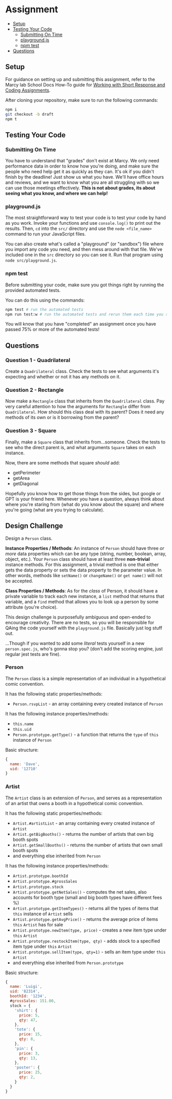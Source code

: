 # Assignment

- [Setup](#setup)
- [Testing Your Code](#testing-your-code)
  - [Submitting On Time](#submitting-on-time)
  - [playground.js](#playgroundjs)
  - [npm test](#npm-test)
- [Questions](#questions)

## Setup

For guidance on setting up and submitting this assignment, refer to the Marcy lab School Docs How-To guide for [Working with Short Response and Coding Assignments](https://marcylabschool.gitbook.io/marcy-lab-school-docs/fullstack-curriculum/how-tos/working-with-assignments#how-to-work-on-assignments).

After cloning your repository, make sure to run the following commands:

```sh
npm i
git checkout -b draft
npm t
```

## Testing Your Code

### Submitting On Time

You have to understand that "grades" don't exist at Marcy. We only need performance data in order to know how you're doing, and make sure the people who need help get it as quickly as they can. It's ok if you didn't finish by the deadline! Just show us what you have. We'll have office hours and reviews, and we want to know what you are all struggling with so we can use those meetings effectively. **This is not about grades, its about seeing what you know, and where we can help!**

### playground.js

The most straightforward way to test your code is to test your code by hand as you work. Invoke your functions and use `console.log()` to print out the results. Then, `cd` into the `src/` directory and use the `node <file_name>` command to run your JavaScript files.

You can also create what's called a "playground" (or "sandbox") file where you import any code you need, and then mess around with that file. We've included one in the `src` directory so you can see it. Run that program using `node src/playground.js`.

### npm test

Before submitting your code, make sure you got things right by running the provided automated tests.

You can do this using the commands:

```sh
npm test # run the automated tests
npm run test:w # run the automated tests and rerun them each time you save a change
```

You will know that you have "completed" an assignment once you have passed 75% or more of the automated tests!

## Questions

### Question 1 - Quadrilateral

Create a `Quadrilateral` class. Check the tests to see what arguments it's expecting and whether or not it has any methods on it.

### Question 2 - Rectangle

Now make a `Rectangle` class that inherits from the `Quadrilateral` class. Pay very careful attention to how the arguments for `Rectangle` differ from `Quadrilateral`. How should this class deal with its parent? Does it need any methods of its own or is it borrowing from the parent?

### Question 3 - Square

Finally, make a `Square` class that inherits from...someone. Check the tests to see who the direct parent is, and what arguments `Square` takes on each instance.

Now, there are some methods that square *should* add:

- getPerimeter
- getArea
- getDiagonal

Hopefully you know how to get those things from the sides, but google or GPT is your friend here. Whenever you have a question, always think about where you're staring from (what do you know about the square) and where you're going (what are you trying to calculate).

## Design Challenge

Design a `Person` class.

**Instance Properties / Methods**: An instance of `Person` should have three *or more* data properties which can be any type (string, number, boolean, array, object, etc.). Your `Person` class should have at least three **non-trivial** instance methods. For this assignment, a trivial method is one that either gets the data property or sets the data property to the parameter value. In other words, methods like `setName()` or `changeName()` or `get name()` will not be accepted.

**Class Properties / Methods**: As for the *class* of Person, it should have a private variable to track each new instance, a `list` method that returns that variable, and a `find` method that allows you to look up a person by some attribute (you're choice).

This design challenge is purposefully ambiguous and open-ended to encourage creativity. There are no tests, so you will be responsible for QAing the code yourself with the `playground.js` file. Basically just log stuff out.

...Though if you wanted to add some *literal* tests yourself in a new `person.spec.js`, who's gonna stop you?
(don't add the scoring engine, just regular jest tests are fine).

### Person
The `Person` class is a simple representation of an individual in a hypothetical comic convention.

It has the following static properties/methods:
- `Person.rsvpList` - an array containing every created instance of `Person`

It has the following instance properties/methods:
- `this.name`
- `this.uid`
- `Person.prototype.getType()` - a function that returns the `type` of `this` instance of `Person`

Basic structure:
```js
{
  name: 'Dave',
  uid: '12710'
}
```

### Artist
The `Artist` class is an extension of `Person`, and serves as a representation of an artist that owns a booth in a hypothetical comic convention.

It has the following static properties/methods:
- `Artist.#artistList` - an array containing every created instance of `Artist`
- `Artist.getBigBooths()` - returns the number of artists that own big booth spots
- `Artist.getSmallBooths()` - returns the number of artists that own small booth spots
- and everything else inherited from `Person`

It has the following instance properties/methods:
- `Artist.prototype.boothId`
- `Artist.prototype.#grossSales`
- `Artist.prototype.stock`
- `Artist.prototype.getNetSales()` - computes the net sales, also accounts for booth type (small and big booth types have different fees %)
- `Artist.prototype.getItemTypes()` - returns all the types of items that `this` instance of `Artist` sells
- `Artist.prototype.getAvgPrice()` - returns the average price of items `this` `Artist` has for sale
- `Artist.prototype.newItem(type, price)` - creates a new item type under `this` `Artist`
- `Artist.prototype.restockItem(type, qty)` - adds stock to a specified item type under `this` `Artist`
- `Artist.prototype.sellItem(type, qty=1)` - sells an item type under `this` `Artist`
- and everything else inherited from `Person.prototype`

Basic structure:
```js
{
  name: 'Luigi',
  uid: '82314',
  boothId: '1234',
  #grossSales: 151.00,
  stock = {
    'shirt': {
      price: 5,
      qty: 47,
    },
    'tote': {
      price: 15,
      qty: 8,
    },
    'pin': {
      price: 3,
      qty: 13,
    },
    'poster': {
      price: 25,
      qty: 2,
    }
  }
}
```

